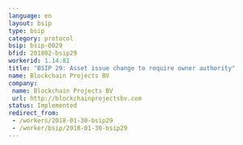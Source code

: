 ```yaml
---
language: en
layout: bsip
type: bsip
category: protocol
bsip: bsip-0029
bfid: 201802-bsip29
workerid: 1.14.81
title: "BSIP 29: Asset issue change to require owner authority"
name: Blockchain Projects BV
company:
 name: Blockchain Projects BV
 url: http://blockchainprojectsbv.com
status: Implemented
redirect_from: 
 - /workers/2018-01-30-bsip29
 - /worker/bsip/2018-01-30-bsip29
---
```

